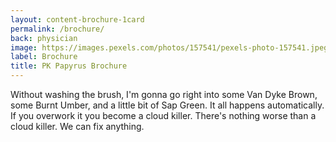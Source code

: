 ```yaml
---
layout: content-brochure-1card
permalink: /brochure/
back: physician
image: https://images.pexels.com/photos/157541/pexels-photo-157541.jpeg?auto=compress&cs=tinysrgb&dpr=2&h=750&w=1260
label: Brochure
title: PK Papyrus Brochure
---
```


Without washing the brush, I'm gonna go right into some Van Dyke Brown, some Burnt Umber, and a little bit of Sap Green. It all happens automatically. If you overwork it you become a cloud killer. There's nothing worse than a cloud killer. We can fix anything.
